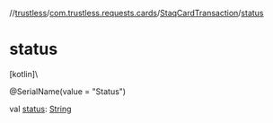 //[trustless](../../../index.md)/[com.trustless.requests.cards](../index.md)/[StaqCardTransaction](index.md)/[status](status.md)

# status

[kotlin]\

@SerialName(value = &quot;Status&quot;)

val [status](status.md): [String](https://kotlinlang.org/api/latest/jvm/stdlib/kotlin/-string/index.html)

